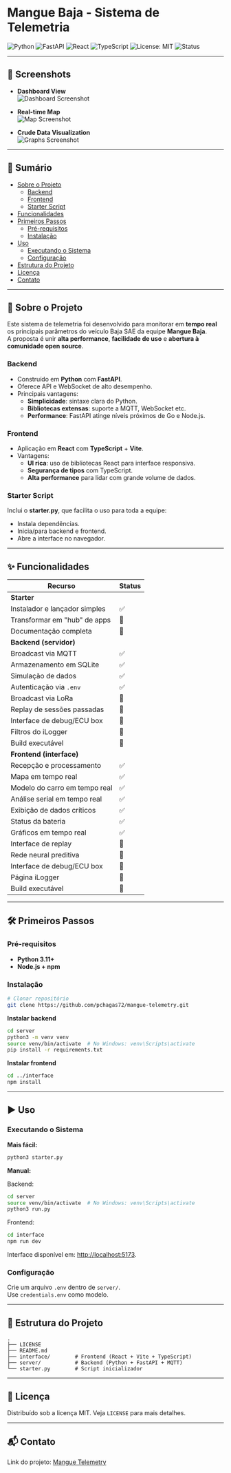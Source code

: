 # Mangue Baja - Sistema de Telemetria

![Python](https://img.shields.io/badge/python-3.11+-blue.svg)
![FastAPI](https://img.shields.io/badge/FastAPI-0.110+-teal.svg)
![React](https://img.shields.io/badge/React-18+-blue.svg)
![TypeScript](https://img.shields.io/badge/TypeScript-5-blue.svg)
![License: MIT](https://img.shields.io/badge/License-MIT-yellow.svg)
![Status](https://img.shields.io/badge/status-em%20desenvolvimento-orange)

---

## 📸 Screenshots


- **Dashboard View**  
  ![Dashboard Screenshot](assets/graficos.png)

- **Real-time Map**  
  ![Map Screenshot](assets/pista.png)

- **Crude Data Visualization**  
  ![Graphs Screenshot](assets/dados.png)


---

## 📑 Sumário

- [Sobre o Projeto](#sobre-o-projeto)
  - [Backend](#backend)
  - [Frontend](#frontend)
  - [Starter Script](#starter-script)
- [Funcionalidades](#funcionalidades)
- [Primeiros Passos](#primeiros-passos)
  - [Pré-requisitos](#pré-requisitos)
  - [Instalação](#instalação)
- [Uso](#uso)
  - [Executando o Sistema](#executando-o-sistema)
  - [Configuração](#configuração)
- [Estrutura do Projeto](#estrutura-do-projeto)
- [Licença](#licença)
- [Contato](#contato)

---

## 🚗 Sobre o Projeto

Este sistema de telemetria foi desenvolvido para monitorar em **tempo real** os principais parâmetros do veículo Baja SAE da equipe **Mangue Baja**.  
A proposta é unir **alta performance**, **facilidade de uso** e **abertura à comunidade open source**.

### Backend

- Construído em **Python** com **FastAPI**.  
- Oferece API e WebSocket de alto desempenho.  
- Principais vantagens:
  - **Simplicidade**: sintaxe clara do Python.  
  - **Bibliotecas extensas**: suporte a MQTT, WebSocket etc.  
  - **Performance**: FastAPI atinge níveis próximos de Go e Node.js.  

### Frontend

- Aplicação em **React** com **TypeScript** + **Vite**.  
- Vantagens:
  - **UI rica**: uso de bibliotecas React para interface responsiva.  
  - **Segurança de tipos** com TypeScript.  
  - **Alta performance** para lidar com grande volume de dados.  

### Starter Script

Inclui o **starter.py**, que facilita o uso para toda a equipe:
- Instala dependências.  
- Inicia/para backend e frontend.  
- Abre a interface no navegador.  

---

## ✨ Funcionalidades

| Recurso                        | Status |
|--------------------------------|--------|
| **Starter**                    |        |
| Instalador e lançador simples  | ✅      |
| Transformar em "hub" de apps   | 🚧      |
| Documentação completa           | 🚧      |
| **Backend (servidor)**         |        |
| Broadcast via MQTT             | ✅      |
| Armazenamento em SQLite        | ✅      |
| Simulação de dados             | ✅      |
| Autenticação via `.env`        | ✅      |
| Broadcast via LoRa             | 🚧      |
| Replay de sessões passadas     | 🚧      |
| Interface de debug/ECU box     | 🚧      |
| Filtros do iLogger             | 🚧      |
| Build executável               | 🚧      |
| **Frontend (interface)**       |        |
| Recepção e processamento       | ✅      |
| Mapa em tempo real             | ✅      |
| Modelo do carro em tempo real  | ✅      |
| Análise serial em tempo real   | ✅      |
| Exibição de dados críticos     | ✅      |
| Status da bateria              | ✅      |
| Gráficos em tempo real         | ✅      |
| Interface de replay            | 🚧      |
| Rede neural preditiva          | 🚧      |
| Interface de debug/ECU box     | 🚧      |
| Página iLogger                 | 🚧      |
| Build executável               | 🚧      |

---

## 🛠️ Primeiros Passos

### Pré-requisitos

- **Python 3.11+**  
- **Node.js + npm**  

### Instalação

```bash
# Clonar repositório
git clone https://github.com/pchagas72/mangue-telemetry.git
```

**Instalar backend**

```bash
cd server
python3 -m venv venv
source venv/bin/activate  # No Windows: venv\Scripts\activate
pip install -r requirements.txt
```

**Instalar frontend**

```bash
cd ../interface
npm install
```

---

## ▶️ Uso

### Executando o Sistema

**Mais fácil:**

```bash
python3 starter.py
```

**Manual:**

Backend:  
```bash
cd server
source venv/bin/activate  # No Windows: venv\Scripts\activate
python3 run.py
```

Frontend:  
```bash
cd interface
npm run dev
```

Interface disponível em: [http://localhost:5173](http://localhost:5173).

### Configuração

Crie um arquivo `.env` dentro de `server/`.  
Use `credentials.env` como modelo.

---

## 📂 Estrutura do Projeto

```
.
├── LICENSE
├── README.md
├── interface/        # Frontend (React + Vite + TypeScript)
├── server/           # Backend (Python + FastAPI + MQTT)
└── starter.py        # Script inicializador
```

---

## 📜 Licença

Distribuído sob a licença MIT. Veja `LICENSE` para mais detalhes.

---

## 📬 Contato

Link do projeto: [Mangue Telemetry](https://github.com/pchagas72/mangue-telemetry)
